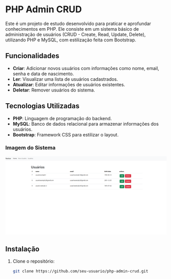 # PHP Admin CRUD

Este é um projeto de estudo desenvolvido para praticar e aprofundar conhecimentos em PHP. Ele consiste em um sistema básico de administração de usuários (CRUD - Create, Read, Update, Delete), utilizando PHP e MySQL, com estilização feita com Bootstrap.

## Funcionalidades

- **Criar**: Adicionar novos usuários com informações como nome, email, senha e data de nascimento.
- **Ler**: Visualizar uma lista de usuários cadastrados.
- **Atualizar**: Editar informações de usuários existentes.
- **Deletar**: Remover usuários do sistema.

## Tecnologias Utilizadas

- **PHP**: Linguagem de programação do backend.
- **MySQL**: Banco de dados relacional para armazenar informações dos usuários.
- **Bootstrap**: Framework CSS para estilizar o layout.

### Imagem do Sistema
<img src="./crud.png" />

## Instalação

1. Clone o repositório:
   ```bash
   git clone https://github.com/seu-usuario/php-admin-crud.git
   ```

